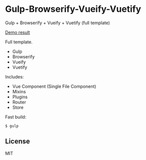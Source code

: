 # Gulp-Browserify-Vueify-Vuetify
Gulp + Browserify + Vueify + Vuetify (full template)

[Demo result](https://rawgit.com/d-kochanzhi/Gulp-Browserify-Vueify-Vuetify/master/index.html#/)

Full template.
  - Gulp
  - Browserify
  - Vueify
  - Vuetify

Includes:
  - Vue Component (Single File Component)
  - Mixins
  - Plugins
  - Router
  - Store
  
Fast build:
```sh
$ gulp
```

License
----

MIT
